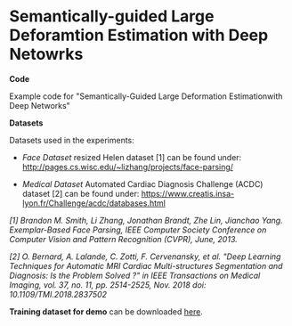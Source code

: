 # Semantically-guided Large Deforamtion Estimation with Deep Netowrks 

**Code**<p>
Example code for "Semantically-Guided Large Deformation Estimationwith Deep Networks"<p>
<p>
  
**Datasets**<p>
Datasets used in the experiments:<p>
- *Face Dataset* resized Helen dataset [1] can be found under: http://pages.cs.wisc.edu/~lizhang/projects/face-parsing/ <p>
- *Medical Dataset* Automated Cardiac Diagnosis Challenge (ACDC) dataset [2] can be found under:  https://www.creatis.insa-lyon.fr/Challenge/acdc/databases.html <p>
<p>
  
*[1] Brandon M. Smith, Li Zhang, Jonathan Brandt, Zhe Lin, Jianchao Yang. Exemplar-Based Face Parsing, IEEE Computer Society Conference on Computer Vision and Pattern Recognition (CVPR), June, 2013.*<p>
*[2] O. Bernard, A. Lalande, C. Zotti, F. Cervenansky, et al. "Deep Learning Techniques for Automatic MRI Cardiac Multi-structures Segmentation and Diagnosis: Is the Problem Solved ?" in IEEE Transactions on Medical Imaging, vol. 37, no. 11, pp. 2514-2525, Nov. 2018 doi: 10.1109/TMI.2018.2837502*<p>
<p>

**Training dataset for demo** can be downloaded <a href="ftps://cloud.imi.uni-luebeck.de/s/tTkssFjpzdZT9ek">here</a>.<p>
